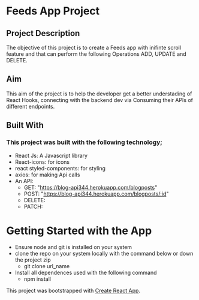 # Feeds App Project

## Project Description
The objective of this project is to create a Feeds app with inifinte scroll feature and that can perform the following Operations ADD, UPDATE and DELETE.

## Aim
This aim of the project is to help the developer get a better understading of React Hooks, connecting with the backend dev via Consuming their APIs of different endpoints.

## Built With
### This project was built with the following technology;
 * React Js: A Javascript library
 * React-icons: for icons
 * react styled-components: for styling 
 * axios: for making Api calls
 * An API: 
    - GET: "https://blog-api344.herokuapp.com/blogposts" 
    - POST: "https://blog-api344.herokuapp.com/blogposts/:id" 
    - DELETE:
    - PATCH:


# Getting Started with the App

* Ensure node and git is installed on your system
* clone the repo on your system locally with the command below or down the project zip
  - git clone url_name
* Install all dependences used with the following command
  - npm install


This project was bootstrapped with [Create React App](https://github.com/facebook/create-react-app).


